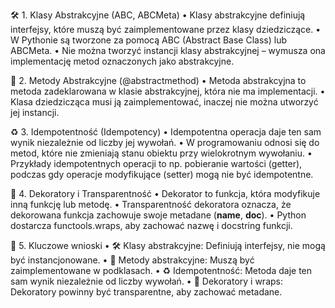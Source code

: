 🛠️ 1. Klasy Abstrakcyjne (ABC, ABCMeta)
	•	Klasy abstrakcyjne definiują interfejsy, które muszą być zaimplementowane przez klasy dziedziczące.
	•	W Pythonie są tworzone za pomocą ABC (Abstract Base Class) lub ABCMeta.
	•	Nie można tworzyć instancji klasy abstrakcyjnej – wymusza ona implementację metod oznaczonych jako abstrakcyjne.

🔹 2. Metody Abstrakcyjne (@abstractmethod)
	•	Metoda abstrakcyjna to metoda zadeklarowana w klasie abstrakcyjnej, która nie ma implementacji.
	•	Klasa dziedzicząca musi ją zaimplementować, inaczej nie można utworzyć jej instancji.

♻️ 3. Idempotentność (Idempotency)
	•	Idempotentna operacja daje ten sam wynik niezależnie od liczby jej wywołań.
	•	W programowaniu odnosi się do metod, które nie zmieniają stanu obiektu przy wielokrotnym wywołaniu.
	•	Przykłady idempotentnych operacji to np. pobieranie wartości (getter), podczas gdy operacje modyfikujące (setter) mogą nie być idempotentne.

🔄 4. Dekoratory i Transparentność
	•	Dekorator to funkcja, która modyfikuje inną funkcję lub metodę.
	•	Transparentność dekoratora oznacza, że dekorowana funkcja zachowuje swoje metadane (__name__, __doc__).
	•	Python dostarcza functools.wraps, aby zachować nazwę i docstring funkcji.

🚀 5. Kluczowe wnioski
	•	🛠️ Klasy abstrakcyjne: Definiują interfejsy, nie mogą być instancjonowane.
	•	🔹 Metody abstrakcyjne: Muszą być zaimplementowane w podklasach.
	•	♻️ Idempotentność: Metoda daje ten sam wynik niezależnie od liczby wywołań.
	•	🔄 Dekoratory i wraps: Dekoratory powinny być transparentne, aby zachować metadane.